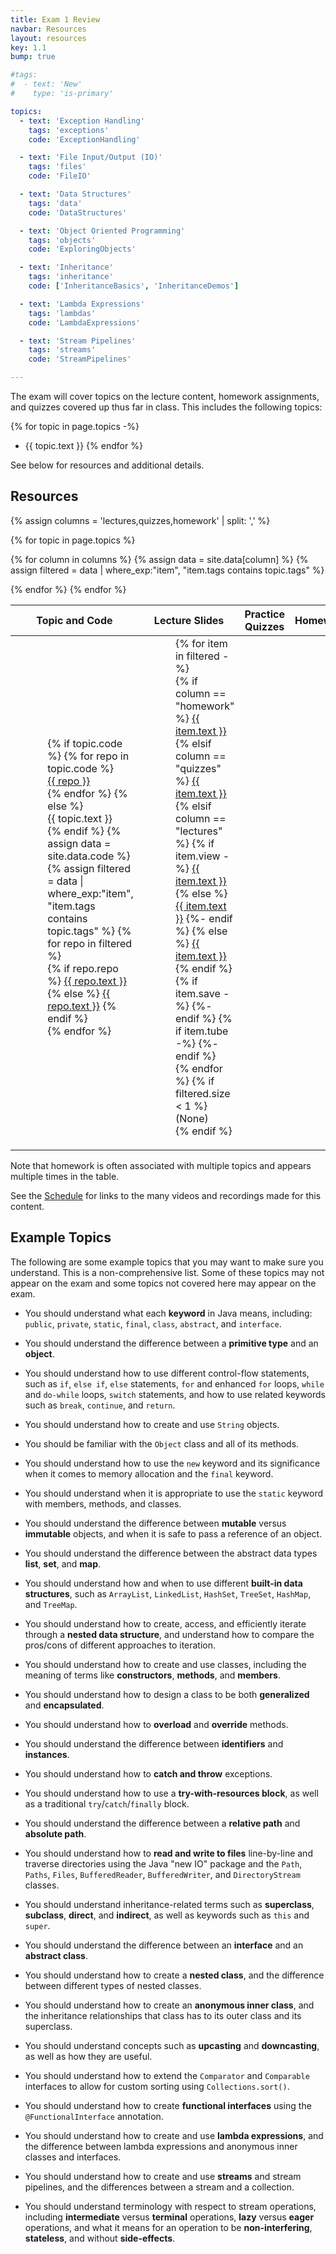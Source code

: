 ```yaml
---
title: Exam 1 Review
navbar: Resources
layout: resources
key: 1.1
bump: true

#tags:
#  - text: 'New'
#    type: 'is-primary'

topics:
  - text: 'Exception Handling'
    tags: 'exceptions'
    code: 'ExceptionHandling'

  - text: 'File Input/Output (IO)'
    tags: 'files'
    code: 'FileIO'

  - text: 'Data Structures'
    tags: 'data'
    code: 'DataStructures'

  - text: 'Object Oriented Programming'
    tags: 'objects'
    code: 'ExploringObjects'

  - text: 'Inheritance'
    tags: 'inheritance'
    code: ['InheritanceBasics', 'InheritanceDemos']

  - text: 'Lambda Expressions'
    tags: 'lambdas'
    code: 'LambdaExpressions'

  - text: 'Stream Pipelines'
    tags: 'streams'
    code: 'StreamPipelines'

---
```


<style>
ul.icons {
  list-style-type: none;
  margin-left: 1.5em;
  margin-top: 0em;
}

ul.icons > li {
  position: relative;
}

ul.icons > li > i {
  width: 1.25em;
  left: -1.5em;
  position: absolute;
  text-align: center;
  line-height: inherit;
}
</style>

The exam will cover topics on the lecture content, homework assignments, and quizzes covered up thus far in class. This includes the following topics:

{% for topic in page.topics -%}
  - {{ topic.text }}
{% endfor %}

See below for resources and additional details.

## Resources


{% assign columns = 'lectures,quizzes,homework' | split: ',' %}
<table class="table is-hoverable">
<thead>
  <tr>
    <th width="20%">Topic and Code</th>
    <th width="30%">Lecture Slides</th>
    <th width="30%">Practice Quizzes</th>
    <th width="20%">Homework</th>
  </tr>
</thead>

<tbody>

{% for topic in page.topics %}
<tr>
  <td>
    <ul class="icons">
      {% if topic.code %}
      {% for repo in topic.code %}
      <li><i class="{{ site.data.icons.code.type }}"></i> <a href="{{ site.data.info.links.github.href }}/cs272-lectures/tree/main/{{ repo }}">{{ repo }}</a></li>
      {% endfor %}
      {% else %}
      <li><i class="{{ site.data.icons.pending.type }}"></i> {{ topic.text }}</li>
      {% endif %}
      {% assign data = site.data.code %}
      {% assign filtered = data | where_exp:"item", "item.tags contains topic.tags" %}
      {% for repo in filtered %}
      <li>
        <i class="{{ site.data.icons.code.type }}"></i>
        {% if repo.repo %}
        <a href="{{ site.data.info.links.github.href }}/{{ repo.repo }}">{{ repo.text }}</a>
        <a href="{{ repo.href }}"><i class="{{ site.data.icons.video.type }}"></i></a>
        {% else %}
        <a href="{{ repo.href }}">{{ repo.text }}</a>
        {% endif %}
      </li>
      {% endfor %}
    </ul>
  </td>

  {% for column in columns %}
  {% assign data = site.data[column] %}
  {% assign filtered = data | where_exp:"item", "item.tags contains topic.tags" %}
  <td>
    <ul class="icons">
      {% for item in filtered -%}
      <li>
        <i class="{{ site.data.icons[item.icon].type }}"></i>
        {% if column == "homework" %}
        <a href="{{ site.data.info.links.github.href }}/homework-{{ item.text }}-template/">{{ item.text }}</a>
        {% elsif column == "quizzes" %}
        <a href="{{ item.test }}">{{ item.text }}</a>
        {% elsif column == "lectures" %}
        {% if item.view -%}
        <a href="{{ item.view }}">{{ item.text }}</a>
        <a href="{{ item.href }}"><i class="{{ site.data.icons.video.type }}"></i></a>
        {% else %}
        <a href="{{ item.href }}">{{ item.text }}</a>
        {%- endif %}
        {% else %}
        <a href="{{ item.href }}">{{ item.text }}</a>
        {% endif %}
        {% if item.save -%}
        <a href="{{ item.save }}"><i class="fas fa-download"></i></a>
        {%- endif %}
        {% if item.tube -%}
        <a href="{{ item.tube }}"><i class="fab fa-youtube"></i></a>
        {%- endif %}
      </li>
      {% endfor %}
      {% if filtered.size < 1 %}
      <li type="none">(None)</li>
      {% endif %}
    </ul>
  </td>
  {% endfor %}
</tr>
{% endfor %}

</tbody>
</table>

Note that homework is often associated with multiple topics and appears multiple times in the table.

See the [Schedule](/schedule.html) for links to the many videos and recordings made for this content.

## Example Topics

The following are some example topics that you may want to make sure you understand. This is a non-comprehensive list. Some of these topics may not appear on the exam and some topics not covered here may appear on the exam.

- You should understand what each **keyword** in Java means, including: `public`, `private`, `static`, `final`, `class`, `abstract`, and `interface`.

- You should understand the difference between a **primitive type** and an **object**.

- You should understand how to use different control-flow statements, such as `if`, `else if`, `else` statements, `for` and enhanced `for` loops, `while` and `do-while` loops, `switch` statements, and how to use related keywords such as `break`, `continue`, and `return`.

- You should understand how to create and use `String` objects.

- You should be familiar with the `Object` class and all of its methods.

- You should understand how to use the `new` keyword and its significance when it comes to memory allocation and the `final` keyword.

- You should understand when it is appropriate to use the `static` keyword with members, methods, and classes.

- You should understand the difference between **mutable** versus **immutable** objects, and when it is safe to pass a reference of an object.

- You should understand the difference between the abstract data types **list**, **set**, and **map**.

- You should understand how and when to use different **built-in data structures**, such as `ArrayList`, `LinkedList`, `HashSet`, `TreeSet`, `HashMap`, and `TreeMap`.

- You should understand how to create, access, and efficiently iterate through a **nested data structure**, and understand how to compare the pros/cons of different approaches to iteration.

- You should understand how to create and use classes, including the meaning of terms like **constructors**, **methods**, and **members**.

- You should understand how to design a class to be both **generalized** and **encapsulated**.

- You should understand how to **overload** and **override** methods.

- You should understand the difference between **identifiers** and **instances**.

- You should understand how to **catch and throw** exceptions.

- You should understand how to use a **try-with-resources block**, as well as a traditional `try`/`catch`/`finally` block.

- You should understand the difference between a **relative path** and **absolute path**.

- You should understand how to **read and write to files** line-by-line and traverse directories using the Java "new IO" package and the `Path`, `Paths`, `Files`, `BufferedReader`, `BufferedWriter`, and `DirectoryStream` classes.

- You should understand inheritance-related terms such as **superclass**, **subclass**, **direct**, and **indirect**, as well as keywords such as `this` and `super`.

- You should understand the difference between an **interface** and an **abstract class**.

- You should understand how to create a **nested class**, and the difference between different types of nested classes.

- You should understand how to create an **anonymous inner class**, and the inheritance relationships that class has to its outer class and its superclass.

- You should understand concepts such as **upcasting** and **downcasting**, as well as how they are useful.

- You should understand how to extend the `Comparator` and `Comparable` interfaces to allow for custom sorting using `Collections.sort()`.

- You should understand how to create **functional interfaces** using the `@FunctionalInterface` annotation.

- You should understand how to create and use **lambda expressions**, and the difference between lambda expressions and anonymous inner classes and interfaces.

- You should understand how to create and use **streams** and stream pipelines, and the differences between a stream and a collection.

- You should understand terminology with respect to stream operations, including **intermediate** versus **terminal** operations, **lazy** versus **eager** operations, and what it means for an operation to be **non-interfering**, **stateless**, and without **side-effects**.
